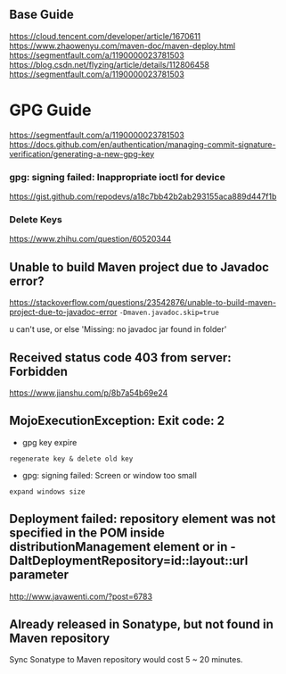 ## Base Guide
https://cloud.tencent.com/developer/article/1670611
https://www.zhaowenyu.com/maven-doc/maven-deploy.html
https://segmentfault.com/a/1190000023781503
https://blog.csdn.net/flyzing/article/details/112806458
https://segmentfault.com/a/1190000023781503

# GPG Guide
https://segmentfault.com/a/1190000023781503
https://docs.github.com/en/authentication/managing-commit-signature-verification/generating-a-new-gpg-key

### gpg: signing failed: Inappropriate ioctl for device
https://gist.github.com/repodevs/a18c7bb42b2ab293155aca889d447f1b

### Delete Keys
https://www.zhihu.com/question/60520344

## Unable to build Maven project due to Javadoc error?
https://stackoverflow.com/questions/23542876/unable-to-build-maven-project-due-to-javadoc-error
`-Dmaven.javadoc.skip=true` 

u can't use, or else 'Missing: no javadoc jar found in folder'

## Received status code 403 from server: Forbidden
https://www.jianshu.com/p/8b7a54b69e24

## MojoExecutionException: Exit code: 2
+ gpg key expire 
```
regenerate key & delete old key
```

+ gpg: signing failed: Screen or window too small
```
expand windows size
```

##  Deployment failed: repository element was not specified in the POM inside distributionManagement element or in -DaltDeploymentRepository=id::layout::url parameter  
http://www.javawenti.com/?post=6783

## Already released in Sonatype, but not found in Maven repository
Sync Sonatype to Maven repository would cost 5 ~ 20 minutes.
